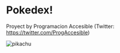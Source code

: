 # Pokedex!  
Proyect by Programacion Accesible (Twitter: https://twitter.com/ProgAccesible)

![pikachu](https://user-images.githubusercontent.com/98550234/191332228-660e48fd-f7ec-401d-bbdb-129596e6d04b.png)
